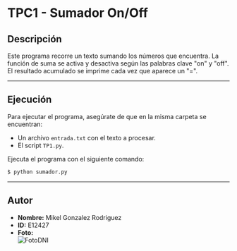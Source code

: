 # TPC1 - Sumador On/Off

## Descripción
Este programa recorre un texto sumando los números que encuentra. La función de suma se activa y desactiva según las palabras clave "on" y "off". El resultado acumulado se imprime cada vez que aparece un "=".

---

## Ejecución
Para ejecutar el programa, asegúrate de que en la misma carpeta se encuentran:
- Un archivo `entrada.txt` con el texto a procesar.
- El script `TP1.py`.

Ejecuta el programa con el siguiente comando:
```sh
$ python sumador.py
```

---

## Autor
- **Nombre:** Mikel Gonzalez Rodriguez  
- **ID:** E12427  
- **Foto:**  
![FotoDNI](https://github.com/user-attachments/assets/89f3adbe-49b9-4930-808f-9d0bc81bcb00)



